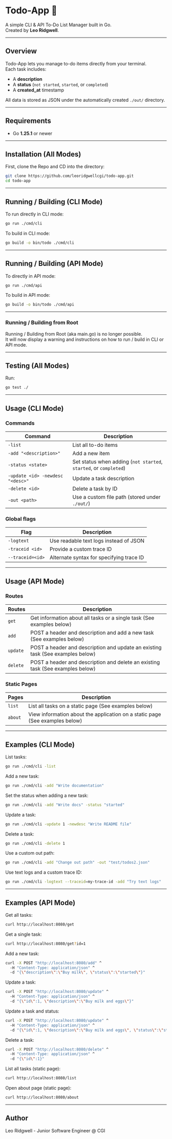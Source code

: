 # Todo-App 📝

A simple CLI & API To-Do List Manager built in Go.  
Created by **Leo Ridgwell**.

---

## Overview

Todo-App lets you manage to-do items directly from your terminal.  
Each task includes:
- A **description**
- A **status** (`not started`, `started`, or `completed`)
- A **created_at** timestamp  

All data is stored as JSON under the automatically created `./out/` directory.

---

## Requirements

- Go **1.25.1** or newer

---

## Installation (All Modes)

First, clone the Repo and CD into the directory:
```bash
git clone https://github.com/leoridgwellcgi/todo-app.git
cd todo-app
```

---

## Running / Building (CLI Mode)

To run directly in CLI mode:
```bash
go run ./cmd/cli
```

To build in CLI mode:
```bash
go build -o bin/todo ./cmd/cli
```

---

## Running / Building (API Mode)

To directly in API mode:
```bash
go run ./cmd/api
```

To build in API mode:
```bash
go build -o bin/todo ./cmd/api
```

---

### Running / Building from Root
Running / Building from Root (aka main.go) is no longer possible.  
It will now display a warning and instructions on how to run / build in CLI or API mode.

---

## Testing (All Modes)

Run:
```bash
go test ./
```

---

## Usage (CLI Mode)

### Commands
| Command                          | Description                                                       |
| -------------------------------- | ----------------------------------------------------------------- |
| `-list`                          | List all to-do items                                              |
| `-add "<description>"`           | Add a new item                                                    |
| `-status <state>`                | Set status when adding (`not started`, `started`, or `completed`) |
| `-update <id> -newdesc "<desc>"` | Update a task description                                         |
| `-delete <id>`                   | Delete a task by ID                                               |
| `-out <path>`                    | Use a custom file path (stored under `./out/`)                    |

### Global flags
| Flag             | Description                              |
| ---------------- | ---------------------------------------- |
| `-logtext`       | Use readable text logs instead of JSON   |
| `-traceid <id>`  | Provide a custom trace ID                |
| `--traceid=<id>` | Alternate syntax for specifying trace ID |

---

## Usage (API Mode)

### Routes
| Routes                         | Description                                                                               |
| ------------------------------ | ----------------------------------------------------------------------------------------- |
| `get`                          | Get information about all tasks or a single task (See examples below)                     |
| `add`                          | POST a header and description and add a new task (See examples below)                     |
| `update`                       | POST a header and description and update an existing task (See examples below)            |
| `delete`                       | POST a header and description and delete an existing task (See examples below)            |

### Static Pages
| Pages                          | Description                                                                               |
| ------------------------------ | ----------------------------------------------------------------------------------------- |
| `list`                         | List all tasks on a static page (See examples below)                                      |
| `about`                        | View information about the application on a static page (See examples below)              |

---

## Examples (CLI Mode)

List tasks:
```bash
go run ./cmd/cli -list
```

Add a new task:
```bash
go run ./cmd/cli -add "Write documentation"
```

Set the status when adding a new task:
```bash
go run ./cmd/cli -add "Write docs" -status "started"
```

Update a task:
```bash
go run ./cmd/cli -update 1 -newdesc "Write README file"
```

Delete a task:
```bash
go run ./cmd/cli -delete 1
```

Use a custom out path:
```bash
go run ./cmd/cli -add "Change out path" -out "test/todos2.json"
```

Use text logs and a custom trace ID:
```bash
go run ./cmd/cli -logtext --traceid=my-trace-id -add "Try text logs"
```

---

## Examples (API Mode)

Get all tasks:
```bash
curl http://localhost:8080/get
```

Get a single task:
```bash
curl http://localhost:8080/get?id=1
```

Add a new task:
```bash
curl -X POST "http://localhost:8080/add" ^
  -H "Content-Type: application/json" ^
  -d "{\"description\":\"Buy milk\", \"status\":\"started\"}"
```

Update a task:
```bash
curl -X POST "http://localhost:8080/update" ^
  -H "Content-Type: application/json" ^
  -d "{\"id\":1, \"description\":\"Buy milk and eggs\"}"
```

Update a task and status:
```bash
curl -X POST "http://localhost:8080/update" ^
  -H "Content-Type: application/json" ^
  -d "{\"id\":1, \"description\":\"Buy milk and eggs\", \"status\":\"started\"}"
```

Delete a task:
```bash
curl -X POST "http://localhost:8080/delete" ^
  -H "Content-Type: application/json" ^
  -d "{\"id\":1}"
```

List all tasks (static page):
```bash
curl http://localhost:8080/list
```

Open about page (static page):
```bash
curl http://localhost:8080/about
```

---

## Author

Leo Ridgwell - Junior Software Engineer @ CGI

